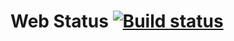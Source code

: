 # Web Status [![Build status](https://ci.appveyor.com/api/projects/status/3fvi7ee58w1ocaim?svg=true)](https://ci.appveyor.com/project/MVGIC/web)
